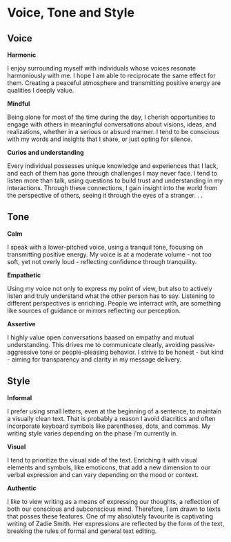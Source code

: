 # Voice, Tone and Style

## Voice

**Harmonic** 

I enjoy surrounding myself with individuals whose voices resonate harmoniously with me. I hope I am able to reciprocate the same effect for them. Creating a peaceful atmosphere and transmitting positive energy are qualities I deeply value.


**Mindful**

Being alone for most of the time during the day, I cherish opportunities to engage with others in meaningful conversations about visions, ideas, and realizations, whether in a serious or absurd manner. I tend to be conscious with my words and insights that I share, or just opting for silence.


**Curios and understanding**

Every individual possesses unique knowledge and experiences that I lack, and each of them has gone through challenges I may never face. I tend to listen more than talk, using questions to build trust and understanding in my interactions. Through these connections, I gain insight into the world from the perspective of others, seeing it through the eyes of a stranger.
.
.
## Tone

**Calm**

I speak with a lower-pitched voice, using a tranquil tone, focusing on transmitting positive energy. My voice is at a moderate volume - not too soft, yet not overly loud - reflecting confidence through tranquility.


**Empathetic**

Using my voice not only to express my point of view, but also to actively listen and truly understand what the other person has to say. Listening to different perspectives is enriching. People we interract with, are something like sources of guidance or mirrors reflecting our perception.


**Assertive**

I highly value open conversations baased on empathy and mutual understanding. This drives me to communicate clearly, avoiding passive-aggressive tone or people-pleasing behavior. I strive to be honest - but kind - aiming for transparency and clarity in my message delivery.

## Style

**Informal**

I prefer using small letters, even at the beginning of a sentence, to maintain a visually clean text. That is probably a reason I avoid diacritics and often incorporate keyboard symbols like parentheses, dots, and commas. My writing style varies depending on the phase i'm currently in.


**Visual**

I tend to prioritize the visual side of the text. Enriching it with visual elements and symbols, like emoticons, that add a new dimension to our verbal expression and can vary depending on the mood or context.


**Authentic**

I like to view writing as a means of expressing our thoughts, a reflection of both our conscious and subconscious mind. Therefore, I am drawn to texts that posses these features. One of my absolutely favourite is captivating writing of Zadie Smith. Her expressions are reflected by the form of the text, breaking the rules of formal and general text editing.
